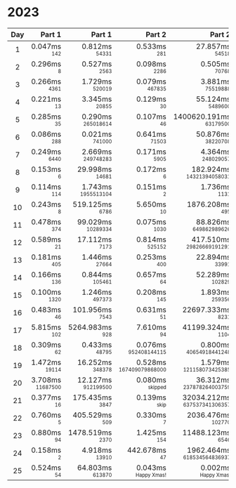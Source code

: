 # 2023

Day | Part 1 | Part 1 | Part 2 | Part 2
:---:|---:|---:|---:|---:
1 | 0.047ms <br/><sub><sup>142</sup></sub> | 0.812ms <br/><sub><sup>54331</sup></sub> | 0.533ms <br/><sub><sup>281</sup></sub> | 27.857ms <br/><sub><sup>54518</sup></sub> 
2 | 0.296ms <br/><sub><sup>8</sup></sub> | 0.527ms <br/><sub><sup>2563</sup></sub> | 0.098ms <br/><sub><sup>2286</sup></sub> | 0.505ms <br/><sub><sup>70768</sup></sub> 
3 | 0.266ms <br/><sub><sup>4361</sup></sub> | 1.729ms <br/><sub><sup>520019</sup></sub> | 0.079ms <br/><sub><sup>467835</sup></sub> | 3.881ms <br/><sub><sup>75519888</sup></sub> 
4 | 0.221ms <br/><sub><sup>13</sup></sub> | 3.345ms <br/><sub><sup>20855</sup></sub> | 0.129ms <br/><sub><sup>30</sup></sub> | 55.124ms <br/><sub><sup>5489600</sup></sub> 
5 | 0.285ms <br/><sub><sup>35</sup></sub> | 0.290ms <br/><sub><sup>265018614</sup></sub> | 0.107ms <br/><sub><sup>46</sup></sub> | 1400620.191ms <br/><sub><sup>63179500</sup></sub> 
6 | 0.086ms <br/><sub><sup>288</sup></sub> | 0.021ms <br/><sub><sup>741000</sup></sub> | 0.641ms <br/><sub><sup>71503</sup></sub> | 50.876ms <br/><sub><sup>38220708</sup></sub> 
7 | 0.249ms <br/><sub><sup>6440</sup></sub> | 2.669ms <br/><sub><sup>249748283</sup></sub> | 0.171ms <br/><sub><sup>5905</sup></sub> | 4.364ms <br/><sub><sup>248029057</sup></sub> 
8 | 0.153ms <br/><sub><sup>6</sup></sub> | 29.998ms <br/><sub><sup>14681</sup></sub> | 0.172ms <br/><sub><sup>6</sup></sub> | 182.924ms <br/><sub><sup>14321394058031</sup></sub> 
9 | 0.114ms <br/><sub><sup>114</sup></sub> | 1.743ms <br/><sub><sup>1955513104</sup></sub> | 0.151ms <br/><sub><sup>2</sup></sub> | 1.736ms <br/><sub><sup>1131</sup></sub> 
10 | 0.243ms <br/><sub><sup>8</sup></sub> | 519.125ms <br/><sub><sup>6786</sup></sub> | 5.650ms <br/><sub><sup>10</sup></sub> | 1876.208ms <br/><sub><sup>495</sup></sub> 
11 | 0.478ms <br/><sub><sup>374</sup></sub> | 99.029ms <br/><sub><sup>10289334</sup></sub> | 0.075ms <br/><sub><sup>1030</sup></sub> | 88.826ms <br/><sub><sup>649862989626</sup></sub> 
12 | 0.589ms <br/><sub><sup>21</sup></sub> | 17.112ms <br/><sub><sup>7173</sup></sub> | 0.814ms <br/><sub><sup>525152</sup></sub> | 417.510ms <br/><sub><sup>29826669191291</sup></sub> 
13 | 0.181ms <br/><sub><sup>405</sup></sub> | 1.446ms <br/><sub><sup>27664</sup></sub> | 0.253ms <br/><sub><sup>400</sup></sub> | 22.894ms <br/><sub><sup>33991</sup></sub> 
14 | 0.166ms <br/><sub><sup>136</sup></sub> | 0.844ms <br/><sub><sup>105461</sup></sub> | 0.657ms <br/><sub><sup>64</sup></sub> | 52.289ms <br/><sub><sup>102829</sup></sub> 
15 | 0.100ms <br/><sub><sup>1320</sup></sub> | 1.246ms <br/><sub><sup>497373</sup></sub> | 0.208ms <br/><sub><sup>145</sup></sub> | 1.893ms <br/><sub><sup>259356</sup></sub> 
16 | 0.483ms <br/><sub><sup>46</sup></sub> | 101.956ms <br/><sub><sup>7543</sup></sub> | 0.631ms <br/><sub><sup>51</sup></sub> | 22697.333ms <br/><sub><sup>8231</sup></sub> 
17 | 5.815ms <br/><sub><sup>102</sup></sub> | 5264.983ms <br/><sub><sup>928</sup></sub> | 7.610ms <br/><sub><sup>94</sup></sub> | 41199.324ms <br/><sub><sup>1104</sup></sub> 
18 | 0.309ms <br/><sub><sup>62</sup></sub> | 0.433ms <br/><sub><sup>48795</sup></sub> | 0.076ms <br/><sub><sup>952408144115</sup></sub> | 0.800ms <br/><sub><sup>40654918441248</sup></sub> 
19 | 1.472ms <br/><sub><sup>19114</sup></sub> | 16.252ms <br/><sub><sup>348378</sup></sub> | 0.528ms <br/><sub><sup>167409079868000</sup></sub> | 1.579ms <br/><sub><sup>121158073425385</sup></sub> 
20 | 3.708ms <br/><sub><sup>11687500</sup></sub> | 12.127ms <br/><sub><sup>912199500</sup></sub> | 0.080ms <br/><sub><sup>skipped</sup></sub> | 36.312ms <br/><sub><sup>237878264003759</sup></sub> 
21 | 0.377ms <br/><sub><sup>16</sup></sub> | 175.435ms <br/><sub><sup>3847</sup></sub> | 0.139ms <br/><sub><sup>skip</sup></sub> | 32034.212ms <br/><sub><sup>637537341306357</sup></sub> 
22 | 0.760ms <br/><sub><sup>5</sup></sub> | 405.529ms <br/><sub><sup>509</sup></sub> | 0.330ms <br/><sub><sup>7</sup></sub> | 2036.476ms <br/><sub><sup>102770</sup></sub> 
23 | 0.880ms <br/><sub><sup>94</sup></sub> | 1478.519ms <br/><sub><sup>2370</sup></sub> | 1.425ms <br/><sub><sup>154</sup></sub> | 11488.123ms <br/><sub><sup>6546</sup></sub> 
24 | 0.158ms <br/><sub><sup>2</sup></sub> | 4.918ms <br/><sub><sup>13910</sup></sub> | 442.678ms <br/><sub><sup>47</sup></sub> | 1962.464ms <br/><sub><sup>618534564836937</sup></sub> 
25 | 0.524ms <br/><sub><sup>54</sup></sub> | 64.803ms <br/><sub><sup>613870</sup></sub> | 0.043ms <br/><sub><sup>Happy Xmas!</sup></sub> | 0.002ms <br/><sub><sup>Happy Xmas!</sup></sub> 
